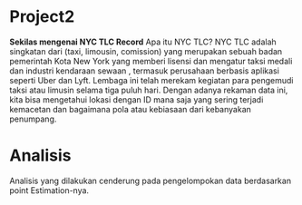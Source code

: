 # Project2
**Sekilas mengenai NYC TLC Record**
Apa itu NYC TLC? 
NYC TLC adalah singkatan dari (taxi, limousin, comission) yang merupakan sebuah badan pemerintah Kota New York yang memberi lisensi dan mengatur taksi medali dan industri kendaraan sewaan , termasuk perusahaan berbasis aplikasi seperti Uber dan Lyft. Lembaga ini telah merekam kegiatan para pengemudi taksi atau limusin selama tiga puluh hari. Dengan adanya rekaman data ini, kita bisa mengetahui lokasi dengan ID mana saja yang sering terjadi kemacetan dan bagaimana pola atau kebiasaan dari kebanyakan penumpang.
# Analisis
Analisis yang dilakukan cenderung pada pengelompokan data berdasarkan point Estimation-nya. 
